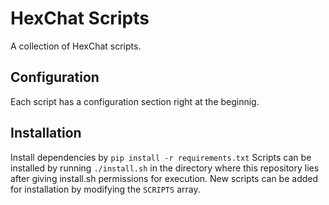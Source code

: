 # HexChat Scripts

A collection of HexChat scripts.

## Configuration
Each script has a configuration section right at the beginnig.

## Installation

Install dependencies by `pip install -r requirements.txt`
Scripts can be installed by running `./install.sh` in the directory where this repository lies after giving install.sh permissions for execution.
New scripts can be added for installation by modifying the `SCRIPTS` array.
